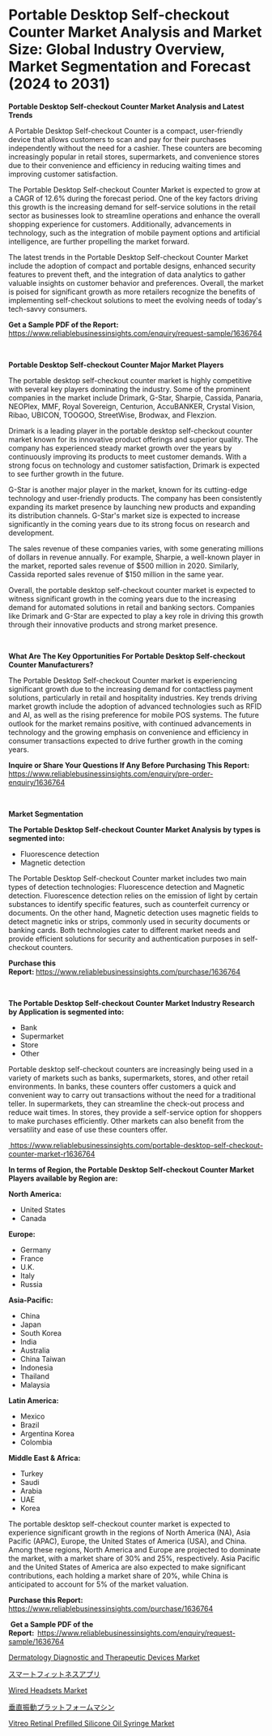<p><h1>Portable Desktop Self-checkout Counter Market Analysis and Market Size: Global Industry Overview, Market Segmentation and Forecast (2024 to 2031)</h1></p><p><strong>Portable Desktop Self-checkout Counter Market Analysis and Latest Trends</strong></p>
<p><p>A Portable Desktop Self-checkout Counter is a compact, user-friendly device that allows customers to scan and pay for their purchases independently without the need for a cashier. These counters are becoming increasingly popular in retail stores, supermarkets, and convenience stores due to their convenience and efficiency in reducing waiting times and improving customer satisfaction.</p><p>The Portable Desktop Self-checkout Counter Market is expected to grow at a CAGR of 12.6% during the forecast period. One of the key factors driving this growth is the increasing demand for self-service solutions in the retail sector as businesses look to streamline operations and enhance the overall shopping experience for customers. Additionally, advancements in technology, such as the integration of mobile payment options and artificial intelligence, are further propelling the market forward.</p><p>The latest trends in the Portable Desktop Self-checkout Counter Market include the adoption of compact and portable designs, enhanced security features to prevent theft, and the integration of data analytics to gather valuable insights on customer behavior and preferences. Overall, the market is poised for significant growth as more retailers recognize the benefits of implementing self-checkout solutions to meet the evolving needs of today's tech-savvy consumers.</p></p>
<p><strong>Get a Sample PDF of the Report:&nbsp;</strong> <a href="https://www.reliablebusinessinsights.com/enquiry/request-sample/1636764">https://www.reliablebusinessinsights.com/enquiry/request-sample/1636764</a></p>
<p>&nbsp;</p>
<p><strong>Portable Desktop Self-checkout Counter Major Market Players</strong></p>
<p><p>The portable desktop self-checkout counter market is highly competitive with several key players dominating the industry. Some of the prominent companies in the market include Drimark, G-Star, Sharpie, Cassida, Panaria, NEOPlex, MMF, Royal Sovereign, Centurion, AccuBANKER, Crystal Vision, Ribao, UBICON, TOOGOO, StreetWise, Brodwax, and Flexzion.</p><p>Drimark is a leading player in the portable desktop self-checkout counter market known for its innovative product offerings and superior quality. The company has experienced steady market growth over the years by continuously improving its products to meet customer demands. With a strong focus on technology and customer satisfaction, Drimark is expected to see further growth in the future.</p><p>G-Star is another major player in the market, known for its cutting-edge technology and user-friendly products. The company has been consistently expanding its market presence by launching new products and expanding its distribution channels. G-Star's market size is expected to increase significantly in the coming years due to its strong focus on research and development.</p><p>The sales revenue of these companies varies, with some generating millions of dollars in revenue annually. For example, Sharpie, a well-known player in the market, reported sales revenue of $500 million in 2020. Similarly, Cassida reported sales revenue of $150 million in the same year.</p><p>Overall, the portable desktop self-checkout counter market is expected to witness significant growth in the coming years due to the increasing demand for automated solutions in retail and banking sectors. Companies like Drimark and G-Star are expected to play a key role in driving this growth through their innovative products and strong market presence.</p></p>
<p>&nbsp;</p>
<p><strong>What Are The Key Opportunities For Portable Desktop Self-checkout Counter Manufacturers?</strong></p>
<p><p>The Portable Desktop Self-checkout Counter market is experiencing significant growth due to the increasing demand for contactless payment solutions, particularly in retail and hospitality industries. Key trends driving market growth include the adoption of advanced technologies such as RFID and AI, as well as the rising preference for mobile POS systems. The future outlook for the market remains positive, with continued advancements in technology and the growing emphasis on convenience and efficiency in consumer transactions expected to drive further growth in the coming years.</p></p>
<p><strong>Inquire or Share Your Questions If Any Before Purchasing This Report:</strong> <a href="https://www.reliablebusinessinsights.com/enquiry/pre-order-enquiry/1636764">https://www.reliablebusinessinsights.com/enquiry/pre-order-enquiry/1636764</a></p>
<p>&nbsp;</p>
<p><strong>Market Segmentation</strong></p>
<p><strong>The Portable Desktop Self-checkout Counter Market Analysis by types is segmented into:</strong></p>
<p><ul><li>Fluorescence detection</li><li>Magnetic detection</li></ul></p>
<p><p>The Portable Desktop Self-checkout Counter market includes two main types of detection technologies: Fluorescence detection and Magnetic detection. Fluorescence detection relies on the emission of light by certain substances to identify specific features, such as counterfeit currency or documents. On the other hand, Magnetic detection uses magnetic fields to detect magnetic inks or strips, commonly used in security documents or banking cards. Both technologies cater to different market needs and provide efficient solutions for security and authentication purposes in self-checkout counters.</p></p>
<p><strong>Purchase this Report:&nbsp;</strong><a href="https://www.reliablebusinessinsights.com/purchase/1636764">https://www.reliablebusinessinsights.com/purchase/1636764</a></p>
<p>&nbsp;</p>
<p><strong>The Portable Desktop Self-checkout Counter Market Industry Research by Application is segmented into:</strong></p>
<p><ul><li>Bank</li><li>Supermarket</li><li>Store</li><li>Other</li></ul></p>
<p><p>Portable desktop self-checkout counters are increasingly being used in a variety of markets such as banks, supermarkets, stores, and other retail environments. In banks, these counters offer customers a quick and convenient way to carry out transactions without the need for a traditional teller. In supermarkets, they can streamline the check-out process and reduce wait times. In stores, they provide a self-service option for shoppers to make purchases efficiently. Other markets can also benefit from the versatility and ease of use these counters offer.</p></p>
<p><a href="https://www.reliablebusinessinsights.com/portable-desktop-self-checkout-counter-market-r1636764">&nbsp;https://www.reliablebusinessinsights.com/portable-desktop-self-checkout-counter-market-r1636764</a></p>
<p><strong>In terms of Region, the Portable Desktop Self-checkout Counter Market Players available by Region are:</strong></p>
<p>
    <p> <strong> North America: </strong>
        <ul>
            <li>United States</li>
            <li>Canada</li>
        </ul>
        </p> 
    <p> <strong> Europe: </strong>
        <ul>
            <li>Germany</li>
            <li>France</li>
            <li>U.K.</li>
            <li>Italy</li>
            <li>Russia</li>
        </ul>
        </p> 
    <p> <strong> Asia-Pacific: </strong>
        <ul>
            <li>China</li>
            <li>Japan</li>
            <li>South Korea</li>
            <li>India</li>
            <li>Australia</li>
            <li>China Taiwan</li>
            <li>Indonesia</li>
            <li>Thailand</li>
            <li>Malaysia</li>
        </ul>
        </p> 
    <p> <strong> Latin America: </strong>
        <ul>
            <li>Mexico</li>
            <li>Brazil</li>
            <li>Argentina Korea</li>
            <li>Colombia</li>
        </ul>
        </p> 
    <p> <strong> Middle East & Africa: </strong>
        <ul>
            <li>Turkey</li>
            <li>Saudi</li>
            <li>Arabia</li>
            <li>UAE</li>
            <li>Korea</li>
        </ul>
    </p>
    </p>
<p><p>The portable desktop self-checkout counter market is expected to experience significant growth in the regions of North America (NA), Asia Pacific (APAC), Europe, the United States of America (USA), and China. Among these regions, North America and Europe are projected to dominate the market, with a market share of 30% and 25%, respectively. Asia Pacific and the United States of America are also expected to make significant contributions, each holding a market share of 20%, while China is anticipated to account for 5% of the market valuation.</p></p>
<p><strong>Purchase this Report: </strong><a href="https://www.reliablebusinessinsights.com/purchase/1636764">https://www.reliablebusinessinsights.com/purchase/1636764</a></p>
<p>&nbsp;<strong>Get a Sample PDF of the Report:&nbsp;&nbsp;</strong><a href="https://www.reliablebusinessinsights.com/enquiry/request-sample/1636764">https://www.reliablebusinessinsights.com/enquiry/request-sample/1636764</a></p>
<p><strong></strong></p>
<p><p><a href="https://github.com/wusalecollins540tpqoz/Market-Research-Report-List-2/blob/main/dermatology-diagnostic-and-therapeutic-devices-market.md">Dermatology Diagnostic and Therapeutic Devices Market</a></p><p><a href="https://github.com/AylinBeier/Market-Research-Report-List-1/blob/main/435297092481.md">スマートフィットネスアプリ</a></p><p><a href="https://issuu.com/reportprime-2/docs/wired-headsets-market-size-2030.pptx">Wired Headsets Market</a></p><p><a href="https://github.com/GregorioOKeefe2023/Market-Research-Report-List-1/blob/main/903814292482.md">垂直振動プラットフォームマシン</a></p><p><a href="https://github.com/kathiaseamanalvaradovlprc2h/Market-Research-Report-List-2/blob/main/vitreo-retinal-prefilled-silicone-oil-syringe-market.md">Vitreo Retinal Prefilled Silicone Oil Syringe Market</a></p></p>